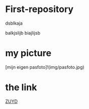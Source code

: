 # First-repository


dsblkaja

balkjslijb
biajlijsb

# my picture

[mijn eigen pasfoto]!(img/pasfoto.jpg)

# the link


[ZUYD](https://www.zuyd.nl/) 


